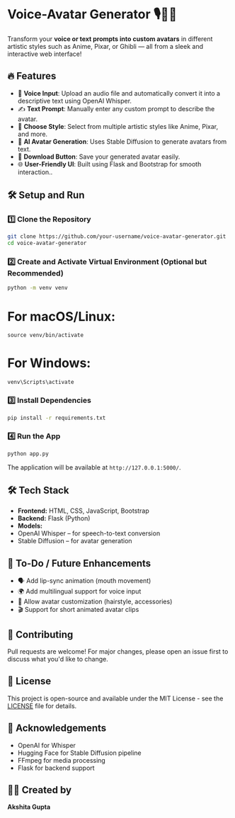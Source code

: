 # Voice-Avatar Generator 🎙️🧑‍💻

Transform your **voice or text prompts into custom avatars** in different artistic styles such as Anime, Pixar, or Ghibli — all from a sleek and interactive web interface!

## 🔥 Features

- 🎤 **Voice Input**: Upload an audio file and automatically convert it into a descriptive text using OpenAI Whisper.
- ✍️ **Text Prompt**: Manually enter any custom prompt to describe the avatar.
- 🎨 **Choose Style**: Select from multiple artistic styles like Anime, Pixar, and more.
- 🧠 **AI Avatar Generation**: Uses Stable Diffusion to generate avatars from text.
- 💾 **Download Button**: Save your generated avatar easily.
- 🌐 **User-Friendly UI**: Built using Flask and Bootstrap for smooth interaction..

## 🛠️ Setup and Run

### 1️⃣ Clone the Repository
```bash
git clone https://github.com/your-username/voice-avatar-generator.git
cd voice-avatar-generator
```

### 2️⃣ Create and Activate Virtual Environment (Optional but Recommended)
``` bash
python -m venv venv
```
# For macOS/Linux:
```
source venv/bin/activate
```
# For Windows:
```
venv\Scripts\activate
```

### 3️⃣ Install Dependencies
``` bash
pip install -r requirements.txt
```

### 4️⃣ Run the App
``` bash
python app.py
```
The application will be available at `http://127.0.0.1:5000/`.

## 🛠️ Tech Stack
- **Frontend:** HTML, CSS, JavaScript, Bootstrap
- **Backend:** Flask (Python)
- **Models:**
- OpenAI Whisper – for speech-to-text conversion
- Stable Diffusion – for avatar generation


## 📌 To-Do / Future Enhancements
- 🗣️ Add lip-sync animation (mouth movement)
- 🌍 Add multilingual support for voice input
- 🧵 Allow avatar customization (hairstyle, accessories)
- 🎬 Support for short animated avatar clips

## 🤝 Contributing
Pull requests are welcome! For major changes, please open an issue first to discuss what you'd like to change.

## 📄 License
This project is open-source and available under the MIT License - see the [LICENSE](LICENSE) file for details.

## 🙌 Acknowledgements
- OpenAI for Whisper
- Hugging Face for Stable Diffusion pipeline
- FFmpeg for media processing
- Flask for backend support

## 🙋‍♀️ Created by
 **Akshita Gupta**
